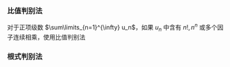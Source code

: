 
### 比值判别法
对于正项级数 $\sum\limits_{n=1}^{\infty} u_n$，如果 $u_n$ 中含有 $n!, n^n$ 或多个因子连续相乘，使用比值判别法
### 根式判别法
